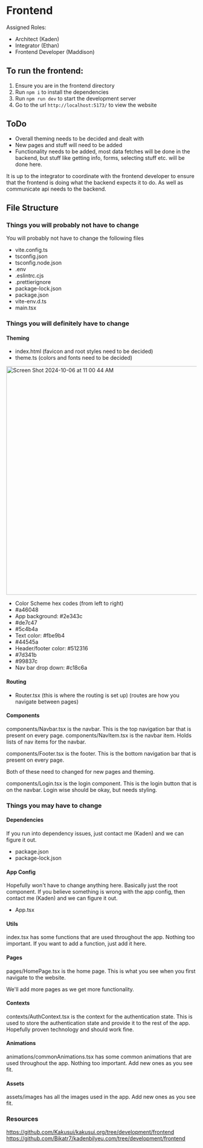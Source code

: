 # Frontend

Assigned Roles:

- Architect (Kaden)
- Integrator (Ethan)
- Frontend Developer (Maddison)

## To run the frontend:

1. Ensure you are in the frontend directory
2. Run `npm i` to install the dependencies
3. Run `npm run dev` to start the development server
4. Go to the url `http://localhost:5173/` to view the website

## ToDo

- Overall theming needs to be decided and dealt with
- New pages and stuff will need to be added
- Functionality needs to be added, most data fetches will be done in the backend, but stuff like getting info, forms, selecting stuff etc. will be done here.

It is up to the integrator to coordinate with the frontend developer to ensure that the frontend is doing what the backend expects it to do. As well as communicate api needs to the backend.


## File Structure

### Things you will probably not have to change

You will probably not have to change the following files

- vite.config.ts
- tsconfig.json
- tsconfig.node.json
- .env
- .eslintrc.cjs
- .prettierignore
- package-lock.json
- package.json
- vite-env.d.ts
- main.tsx

### Things you will definitely have to change

#### Theming

- index.html (favicon and root styles need to be decided)
- theme.ts (colors and fonts need to be decided)
<img width="604" alt="Screen Shot 2024-10-06 at 11 00 44 AM" src="https://github.com/user-attachments/assets/bd0e3c9a-4bd8-4c64-9655-e67825393ad0">

- Color Scheme hex codes (from left to right)
- #a46048
- App background: #2e343c
- #de7c47
- #5c4b4a
- Text color: #fbe9b4
- #44545a
- Header/footer color: #512316
- #7d341b
- #99837c
- Nav bar drop down: #c18c6a

#### Routing

- Router.tsx (this is where the routing is set up) (routes are how you navigate between pages)

#### Components

components/Navbar.tsx is the navbar. This is the top navigation bar that is present on every page.
components/NavItem.tsx is the navbar item. Holds lists of nav items for the navbar.

components/Footer.tsx is the footer. This is the bottom navigation bar that is present on every page.

Both of these need to changed for new pages and theming.

components/Login.tsx is the login component. This is the login button that is on the navbar. Login wise should be okay, but needs styling.

### Things you may have to change

#### Dependencies

If you run into dependency issues, just contact me (Kaden) and we can figure it out.

- package.json
- package-lock.json

#### App Config

Hopefully won't have to change anything here. Basically just the root component. If you believe something is wrong with the app config, then contact me (Kaden) and we can figure it out.

- App.tsx

#### Utils

index.tsx has some functions that are used throughout the app. Nothing too important. If you want to add a function, just add it here.

#### Pages

pages/HomePage.tsx is the home page. This is what you see when you first navigate to the website.

We'll add more pages as we get more functionality.

#### Contexts

contexts/AuthContext.tsx is the context for the authentication state. This is used to store the authentication state and provide it to the rest of the app. Hopefully proven technology and should work fine.

#### Animations

animations/commonAnimations.tsx has some common animations that are used throughout the app. Nothing too important. Add new ones as you see fit.

#### Assets

assets/images has all the images used in the app. Add new ones as you see fit.

### Resources

https://github.com/Kakusui/kakusui.org/tree/development/frontend
https://github.com/Bikatr7/kadenbilyeu.com/tree/development/frontend
